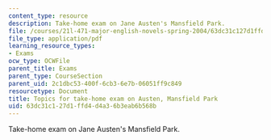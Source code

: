 ```yaml
---
content_type: resource
description: Take-home exam on Jane Austen's Mansfield Park.
file: /courses/21l-471-major-english-novels-spring-2004/63dc31c127d1ffd4d4a36b3eab6b568b_t_h_exam1austen.pdf
file_type: application/pdf
learning_resource_types:
- Exams
ocw_type: OCWFile
parent_title: Exams
parent_type: CourseSection
parent_uid: 2c1dbc53-400f-6cb3-6e7b-06051ff9c849
resourcetype: Document
title: Topics for take-home exam on Austen, Mansfield Park
uid: 63dc31c1-27d1-ffd4-d4a3-6b3eab6b568b
---
```

Take-home exam on Jane Austen's Mansfield Park.

